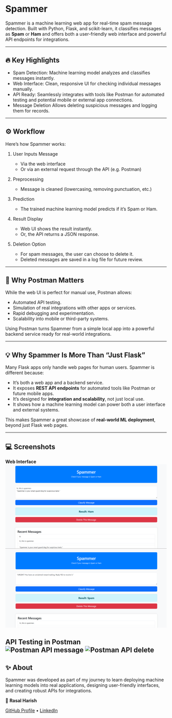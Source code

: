# Spammer

Spammer is a machine learning web app for real-time spam message detection. Built with Python, Flask, and scikit-learn, it classifies messages as **Spam** or **Ham** and offers both a user-friendly web interface and powerful API endpoints for integrations.

---

## 🔥 Key Highlights

- Spam Detection: Machine learning model analyzes and classifies messages instantly.
- Web Interface: Clean, responsive UI for checking individual messages manually.
- API Ready: Seamlessly integrates with tools like Postman for automated testing and potential mobile or external app connections.
- Message Deletion Allows deleting suspicious messages and logging them for records.

---

## ⚙️ Workflow

Here’s how Spammer works:

1. User Inputs Message
   - Via the web interface
   - Or via an external request through the API (e.g. Postman)

2. Preprocessing
   - Message is cleaned (lowercasing, removing punctuation, etc.)

3. Prediction
   - The trained machine learning model predicts if it’s Spam or Ham.

4. Result Display
   - Web UI shows the result instantly.
   - Or, the API returns a JSON response.

5. Deletion Option
   - For spam messages, the user can choose to delete it.
   - Deleted messages are saved in a log file for future review.

---

## 🤝 Why Postman Matters

While the web UI is perfect for manual use, Postman allows:

- Automated API testing.
- Simulation of real integrations with other apps or services.
- Rapid debugging and experimentation.
- Scalability into mobile or third-party systems.

Using Postman turns Spammer from a simple local app into a powerful backend service ready for real-world integrations.

---

## 💡 Why Spammer Is More Than “Just Flask”

Many Flask apps only handle web pages for human users. Spammer is different because:

- It’s both a web app and a backend service.
- It exposes **REST API endpoints** for automated tools like Postman or future mobile apps.
- It’s designed for **integration and scalability**, not just local use.
- It shows how a machine learning model can power both a user interface and external systems.

This makes Spammer a great showcase of **real-world ML deployment**, beyond just Flask web pages.

---

## 💻 Screenshots


**Web Interface**  
![Web UI Ham](images/spammer01.png)
![Web UI spam](images/spammer02.png)

**API Testing in Postman**  
![Postman API message](images/spammer04)
![Postman API delete](images/spammer05)
---

## ✨ About

Spammer was developed as part of my journey to learn deploying machine learning models into real applications, designing user-friendly interfaces, and creating robust APIs for integrations.


👤 **Rasal Harish**

[GitHub Profile](https://github.com/Rasalharish) • [LinkedIn](https://www.linkedin.com/in/rasalharish/)

